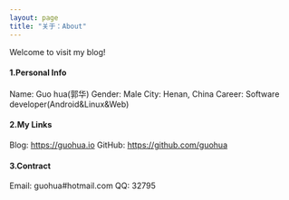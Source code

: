 ```yaml
---
layout: page
title: "关于：About"
---
```

Welcome to visit my blog!

#### 1.Personal Info
Name: Guo hua(郭华)
Gender: Male
City: Henan, China
Career: Software developer(Android&Linux&Web)

#### 2.My Links
Blog: <https://guohua.io>
GitHub: <https://github.com/guohua>

#### 3.Contract
Email: guohua#hotmail.com
QQ: 32795
